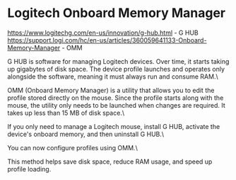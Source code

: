 # Logitech Onboard Memory Manager
https://www.logitechg.com/en-us/innovation/g-hub.html - G HUB\
https://support.logi.com/hc/en-us/articles/360059641133-Onboard-Memory-Manager - OMM

G HUB is software for managing Logitech devices. Over time, it starts taking up gigabytes of disk space. The device profile launches and operates only alongside the software, meaning it must always run and consume RAM.\

OMM (Onboard Memory Manager) is a utility that allows you to edit the profile stored directly on the mouse. Since the profile starts along with the mouse, the utility only needs to be launched when changes are required. It takes up less than 15 MB of disk space.\

If you only need to manage a Logitech mouse, install G HUB, activate the device's onboard memory, and then uninstall G HUB.\

You can now configure profiles using OMM.\

This method helps save disk space, reduce RAM usage, and speed up profile loading.